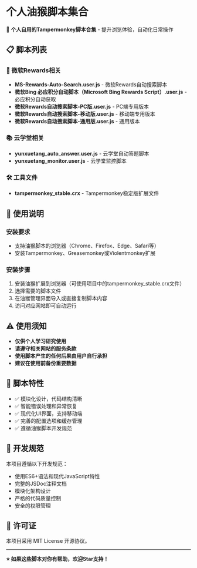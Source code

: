 # 个人油猴脚本集合

🐒 **个人自用的Tampermonkey脚本合集** - 提升浏览体验，自动化日常操作

## 📋 脚本列表

### 🎯 微软Rewards相关
- **MS-Rewards-Auto-Search.user.js** - 微软Rewards自动搜索脚本
- **微软Bing 必应积分自动脚本（Microsoft Bing Rewards Script）.user.js** - 必应积分自动获取
- **微软Rewards自动搜索脚本-PC版.user.js** - PC端专用版本
- **微软Rewards自动搜索脚本-移动版.user.js** - 移动端专用版本
- **微软Rewards自动搜索脚本-通用版.user.js** - 通用版本

### 📚 云学堂相关
- **yunxuetang_auto_answer.user.js** - 云学堂自动答题脚本
- **yunxuetang_monitor.user.js** - 云学堂监控脚本

### 🛠️ 工具文件
- **tampermonkey_stable.crx** - Tampermonkey稳定版扩展文件

## 🚀 使用说明

### 安装要求
- 支持油猴脚本的浏览器（Chrome、Firefox、Edge、Safari等）
- 安装Tampermonkey、Greasemonkey或Violentmonkey扩展

### 安装步骤
1. 安装油猴扩展到浏览器（可使用项目中的tampermonkey_stable.crx文件）
2. 选择需要的脚本文件
3. 在油猴管理界面导入或直接复制脚本内容
4. 访问对应网站即可自动运行

## ⚠️ 使用须知

- **仅供个人学习研究使用**
- **请遵守相关网站的服务条款**
- **使用脚本产生的任何后果由用户自行承担**
- **建议在使用前备份重要数据**

## 📝 脚本特性

- ✅ 模块化设计，代码结构清晰
- ✅ 智能错误处理和异常恢复
- ✅ 现代化UI界面，支持移动端
- ✅ 完善的配置选项和缓存管理
- ✅ 遵循油猴脚本开发规范

## 🔧 开发规范

本项目遵循以下开发规范：
- 使用ES6+语法和现代JavaScript特性
- 完整的JSDoc注释文档
- 模块化架构设计
- 严格的代码质量控制
- 安全的权限管理

## 📄 许可证

本项目采用 MIT License 开源协议。

---

**⭐ 如果这些脚本对你有帮助，欢迎Star支持！**